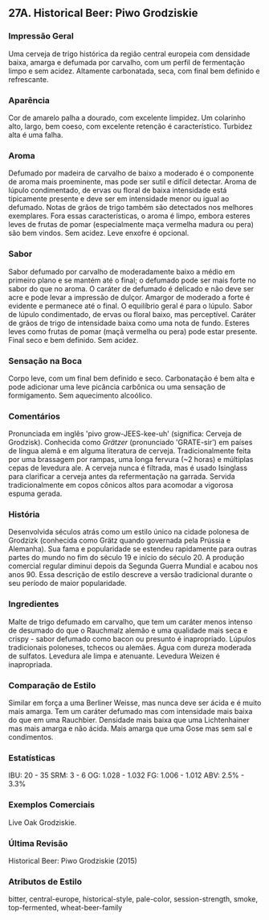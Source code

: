 ## 27A. Historical Beer: Piwo Grodziskie

### Impressão Geral

Uma cerveja de trigo histórica da região central europeia com densidade baixa, amarga e defumada por carvalho, com um perfil de fermentação limpo e sem acidez. Altamente carbonatada, seca, com final bem definido e refrescante.

### Aparência

Cor de amarelo palha a dourado, com excelente limpidez. Um colarinho alto, largo, bem coeso, com excelente retenção é característico. Turbidez alta é uma falha.

### Aroma

Defumado por madeira de carvalho de baixo a moderado é o componente de aroma mais proeminente, mas pode ser sutil e difícil detectar. Aroma de lúpulo condimentado, de ervas ou floral de baixa intensidade está tipicamente presente e deve ser em intensidade menor ou igual ao defumado. Notas de grãos de trigo também são detectados nos melhores exemplares. Fora essas características, o aroma é limpo, embora esteres leves de frutas de pomar (especialmente maça vermelha madura ou pera) são bem vindos. Sem acidez. Leve enxofre é opcional.

### Sabor

Sabor defumado por carvalho de moderadamente baixo a médio em primeiro plano e se mantém até o final; o defumado pode ser mais forte no sabor do que no aroma. O caráter de defumado é delicado e não deve ser acre e pode levar a impressão de dulçor. Amargor de moderado a forte é evidente
e permanece até o final. O equilíbrio geral é para o lúpulo. Sabor de lúpulo condimentado, de ervas ou floral baixo, mas perceptível. Caráter de grãos de trigo de intensidade baixa como uma nota de fundo. Esteres leves como frutas de pomar (maçã vermelha ou pera) pode estar presente. Final seco e bem definido. Sem acidez.

### Sensação na Boca

Corpo leve, com um final bem definido e seco. Carbonatação é bem alta e pode adicionar uma leve picância carbônica ou uma sensação de formigamento. Sem aquecimento alcoólico.

### Comentários

Pronunciada em inglês 'pivo grow-JEES-kee-uh' (significa: Cerveja de Grodzisk). Conhecida como *Grätzer* (pronunciado 'GRATE-sir') em países de língua alemã e em alguma literatura de cerveja. Tradicionalmente feita por uma brassagem por rampas, uma longa fervura (~2 horas) e múltiplas cepas de levedura ale. A cerveja nunca é filtrada, mas é usado Isinglass para clarificar a cerveja antes da refermentação na garrada. Servida tradicionalmente em copos cônicos altos para acomodar a vigorosa espuma gerada.

### História

Desenvolvida séculos atrás como um estilo único na cidade polonesa de Grodzizk (conhecida como Grätz quando governada pela Prússia e Alemanha). Sua fama e popularidade se estendeu rapidamente para outras partes do mundo no fim do século 19 e início do século 20. A produção comercial regular diminui depois da Segunda Guerra Mundial e acabou nos anos 90. Essa descrição de estilo descreve a versão tradicional durante o seu período de maior popularidade.

### Ingredientes

Malte de trigo defumado em carvalho, que tem um caráter menos intenso de desumado do que o Rauchmalz alemão e uma qualidade mais seca e crispy - sabor defumado como bacon ou presunto é inapropriado. Lúpulos tradicionais poloneses, tchecos ou alemães. Água com dureza moderada de sulfatos. Levedura ale limpa e atenuante. Levedura Weizen é inapropriada.

### Comparação de Estilo

Similar em força a uma Berliner Weisse, mas nunca deve ser ácida e é muito mais amarga. Tem um caráter defumado mas com intensidade mais baixa do que em uma Rauchbier. Densidade mais baixa que uma Lichtenhainer mas mais amarga e não ácida. Mais amarga que uma Gose mas sem sal e condimentos.

### Estatísticas

IBU: 20 - 35
SRM: 3 - 6
OG: 1.028 - 1.032
FG: 1.006 - 1.012
ABV: 2.5% - 3.3%

### Exemplos Comerciais

Live Oak Grodziskie.

### Última Revisão

Historical Beer: Piwo Grodziskie (2015)

### Atributos de Estilo

bitter, central-europe, historical-style, pale-color, session-strength, smoke, top-fermented, wheat-beer-family
